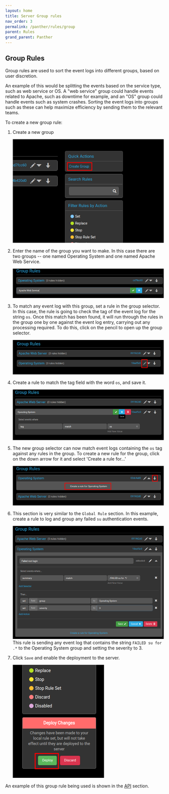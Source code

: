```yaml
---
layout: home
title: Server Group rules
nav_order: 3
permalink: /panther/rules/group
parent: Rules
grand_parent: Panther
---
```


## Group Rules

Group rules are used to sort the event logs into different groups,
based on user discretion.

An example of this would be splitting the events based on the service
type, such as web service or OS. A "web service" group could handle
events related to Apache, such as downtime for example, and an "OS"
group could handle events such as system crashes. Sorting the event
logs into groups such as these can help maximize efficiency by sending
them to the relevant teams.

To create a new group rule:

1. Create a new group

    ![](./media/CreateGroupRule1.png)

2. Enter the name of the group you want to make. In this case there
are two groups -- one named Operating System and one named Apache Web
Service.

    ![](./media/CreateGroupRule2.png)

3. To match any event log with this group, set a rule in the group
selector. In this case, the rule is going to check the tag of the
event log for the string `os`. Once this match has been found, it will
run through the rules in the group one by one against the event log
entry, carrying out any processing required.
To do this, click on the pencil to open up the group selector.

    ![](./media/GroupSelector.png)

4. Create a rule to match the tag field with the word `os`, and save it.
  
    ![](./media/tagos.png)

5. The new group selector can now match event logs containing the
`os` tag against any rules in the group.  To create a new rule for the
group, click on the down arrow for it and select 'Create a rule
for...'

    ![](./media/CreateGroupRule33.png)

6. This section is very similar to the `Global Rule` section. In this
example, create a rule to log and group any failed `su`
authentication events.

    ![](./media/CreateGroupRule444.png)
    This rule is sending any event log that contains the string `FAILED su for .*` to the Operating System group and setting the severity to 3.

7. Click `Save` and enable the deployment to the server.
   
    ![](./media/CreateGroupRule5.png)

An example of this group rule being used is shown in the
[API](../api#example) section.

